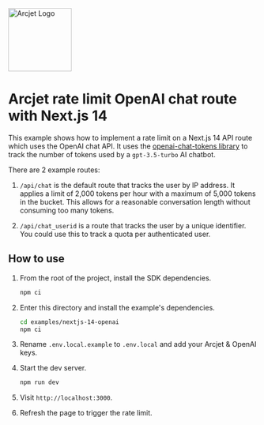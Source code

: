 <a href="https://arcjet.com" target="_arcjet-home">
  <picture>
    <source media="(prefers-color-scheme: dark)" srcset="https://arcjet.com/arcjet-logo-minimal-dark-mark-all.svg">
    <img src="https://arcjet.com/arcjet-logo-minimal-light-mark-all.svg" alt="Arcjet Logo" height="128" width="auto">
  </picture>
</a>

# Arcjet rate limit OpenAI chat route with Next.js 14

This example shows how to implement a rate limit on a Next.js 14 API route which
uses the OpenAI chat API. It uses the [openai-chat-tokens
library](https://github.com/hmarr/openai-chat-tokens) to track the number of
tokens used by a `gpt-3.5-turbo` AI chatbot.

There are 2 example routes:

1. `/api/chat` is the default route that tracks the user by IP address. It
applies a limit of 2,000 tokens per hour with a maximum of 5,000 tokens in the
bucket. This allows for a reasonable conversation length without consuming too
many tokens.

2. `/api/chat_userid` is a route that tracks the user by a unique identifier.
   You could use this to track a quota per authenticated user.

## How to use

1. From the root of the project, install the SDK dependencies.

   ```bash
   npm ci
   ```

2. Enter this directory and install the example's dependencies.

   ```bash
   cd examples/nextjs-14-openai
   npm ci
   ```

3. Rename `.env.local.example` to `.env.local` and add your Arcjet & OpenAI
   keys.

4. Start the dev server.

   ```bash
   npm run dev
   ```

5. Visit `http://localhost:3000`.
6. Refresh the page to trigger the rate limit.

